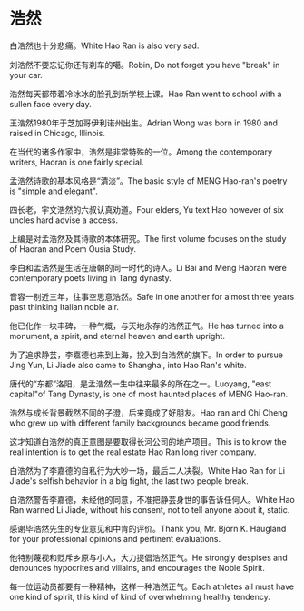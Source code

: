 # 浩然

<p><span class="chinese">白浩然也十分悲痛。</span><span class="english">White Hao Ran is also very sad.</span></p>

<p><span class="chinese">刘浩然不要忘记你还有刹车的噶。</span><span class="english">Robin, Do not forget you have "break" in your car.</span></p>

<p><span class="chinese">浩然每天都带着冷冰冰的脸孔到新学校上课。</span><span class="english">Hao Ran went to school with a sullen face every day.</span></p>

<p><span class="chinese">王浩然1980年于芝加哥伊利诺州出生。</span><span class="english">Adrian Wong was born in 1980 and raised in Chicago, Illinois.</span></p>

<p><span class="chinese">在当代的诸多作家中，浩然是非常特殊的一位。</span><span class="english">Among the contemporary writers, Haoran is one fairly special.</span></p>

<p><span class="chinese">孟浩然诗歌的基本风格是“清淡”。</span><span class="english">The basic style of MENG Hao-ran's poetry is "simple and elegant".</span></p>

<p><span class="chinese">四长老，宇文浩然的六叔认真劝道。</span><span class="english">Four elders, Yu text Hao however of six uncles hard advise a access.</span></p>

<p><span class="chinese">上编是对孟浩然及其诗歌的本体研究。</span><span class="english">The first volume focuses on the study of Haoran and Poem Ousia Study.</span></p>

<p><span class="chinese">李白和孟浩然是生活在唐朝的同一时代的诗人。</span><span class="english">Li Bai and Meng Haoran were contemporary poets living in Tang dynasty.</span></p>

<p><span class="chinese">音容一别近三年，往事空思意浩然。</span><span class="english">Safe in one another for almost three years past thinking Italian noble air.</span></p>

<p><span class="chinese">他已化作一块丰碑，一种气概，与天地永存的浩然正气。</span><span class="english">He has turned into a monument, a spirit, and eternal heaven and earth upright.</span></p>

<p><span class="chinese">为了追求静芸，李嘉德也来到上海，投入到白浩然的旗下。</span><span class="english">In order to pursue Jing Yun, Li Jiade also came to Shanghai, into Hao Ran's white.</span></p>

<p><span class="chinese">唐代的“东都”洛阳，是孟浩然一生中往来最多的所在之一。</span><span class="english">Luoyang, "east capital"of Tang Dynasty, is one of most haunted places of MENG Hao-ran.</span></p>

<p><span class="chinese">浩然与成长背景截然不同的子澄，后来竟成了好朋友。</span><span class="english">Hao ran and Chi Cheng who grew up with different family backgrounds became good friends.</span></p>

<p><span class="chinese">这才知道白浩然的真正意图是要取得长河公司的地产项目。</span><span class="english">This is to know the real intention is to get the real estate Hao Ran long river company.</span></p>

<p><span class="chinese">白浩然为了李嘉德的自私行为大吵一场，最后二人决裂。</span><span class="english">White Hao Ran for Li Jiade's selfish behavior in a big fight, the last two people break.</span></p>

<p><span class="chinese">白浩然警告李嘉德，未经他的同意，不准把静芸身世的事告诉任何人。</span><span class="english">White Hao Ran warned Li Jiade, without his consent, not to tell anyone about it, static.</span></p>

<p><span class="chinese">感谢毕浩然先生的专业意见和中肯的评价。</span><span class="english">Thank you, Mr. Bjorn K. Haugland for your professional opinions and pertinent evaluations.</span></p>

<p><span class="chinese">他特别蔑视和贬斥乡原与小人，大力提倡浩然正气。</span><span class="english">He strongly despises and denounces hypocrites and villains, and encourages the Noble Spirit.</span></p>

<p><span class="chinese">每一位运动员都要有一种精神，这样一种浩然正气。</span><span class="english">Each athletes all must have one kind of spirit, this kind of kind of overwhelming healthy tendency.</span></p>

